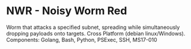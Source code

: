 # NWR - Noisy Worm Red
Worm that attacks a specified subnet, spreading while simultaneously dropping payloads onto targets. Cross Platform (debian linux/Windows).
Components: Golang, Bash, Python, PSExec, SSH, MS17-010
